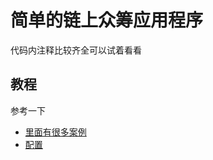 # 简单的链上众筹应用程序

代码内注释比较齐全可以试着看看

## 教程

参考一下

- [里面有很多案例](https://substrate.recipes/crowdfund.html)
- [配置](https://docs.substrate.io/reference/how-to-guides/pallet-design/configure-crowdfunding/)
